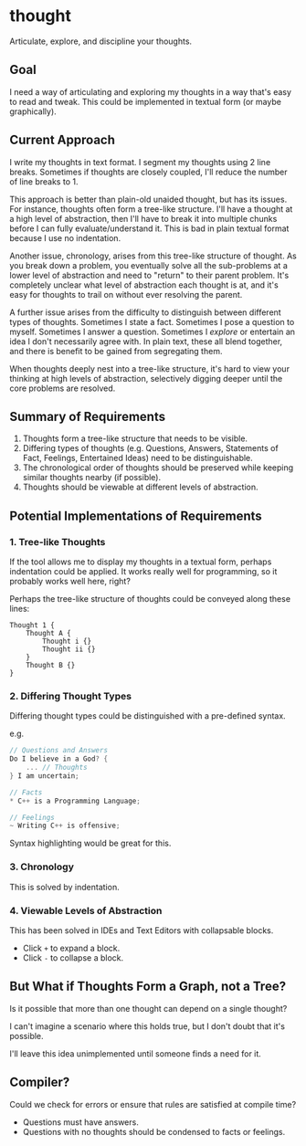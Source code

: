 # thought

Articulate, explore, and discipline your thoughts.

## Goal
I need a way of articulating and exploring my thoughts in a way that's easy to read and tweak. This could be implemented in textual form (or maybe graphically).

## Current Approach
I write my thoughts in text format. I segment my thoughts using 2 line breaks. Sometimes if thoughts are closely coupled, I'll reduce the number of line breaks to 1.

This approach is better than plain-old unaided thought, but has its issues. For instance, thoughts often form a tree-like structure. I'll have a thought at a high level of abstraction, then I'll have to break it into multiple chunks before I can fully evaluate/understand it. This is bad in plain textual format because I use no indentation.

Another issue, chronology, arises from this tree-like structure of thought. As you break down a problem, you eventually solve all the sub-problems at a lower level of abstraction and need to "return" to their parent problem. It's completely unclear what level of abstraction each thought is at, and it's easy for thoughts to trail on without ever resolving the parent.

A further issue arises from the difficulty to distinguish between different types of thoughts. Sometimes I state a fact. Sometimes I pose a question to myself. Sometimes I answer a question. Sometimes I _explore_ or entertain an idea I don't necessarily agree with. In plain text, these all blend together, and there is benefit to be gained from segregating them.

When thoughts deeply nest into a tree-like structure, it's hard to view your thinking at high levels of abstraction, selectively digging deeper until the core problems are resolved.

## Summary of Requirements

1. Thoughts form a tree-like structure that needs to be visible.
2. Differing types of thoughts (e.g. Questions, Answers, Statements of Fact, Feelings, Entertained Ideas) need to be distinguishable.
3. The chronological order of thoughts should be preserved while keeping similar thoughts nearby (if possible).
4. Thoughts should be viewable at different levels of abstraction.

## Potential Implementations of Requirements

### 1. Tree-like Thoughts

If the tool allows me to display my thoughts in a textual form, perhaps indentation could be applied. It works really well for programming, so it probably works well here, right?

Perhaps the tree-like structure of thoughts could be conveyed along these lines:

```
Thought 1 {
    Thought A {
        Thought i {}
        Thought ii {}
    }
    Thought B {}
}
```

### 2. Differing Thought Types

Differing thought types could be distinguished with a pre-defined syntax.

e.g.
```c
// Questions and Answers
Do I believe in a God? {
    ... // Thoughts
} I am uncertain;

// Facts
* C++ is a Programming Language;

// Feelings
~ Writing C++ is offensive;
```

Syntax highlighting would be great for this.

### 3. Chronology

This is solved by indentation.

### 4. Viewable Levels of Abstraction

This has been solved in IDEs and Text Editors with collapsable blocks.

* Click `+` to expand a block.
* Click `-` to collapse a block.

## But What if Thoughts Form a Graph, not a Tree?

Is it possible that more than one thought can depend on a single thought?

I can't imagine a scenario where this holds true, but I don't doubt that it's possible.

I'll leave this idea unimplemented until someone finds a need for it.

## Compiler?

Could we check for errors or ensure that rules are satisfied at compile time?

* Questions must have answers.
* Questions with no thoughts should be condensed to facts or feelings.

